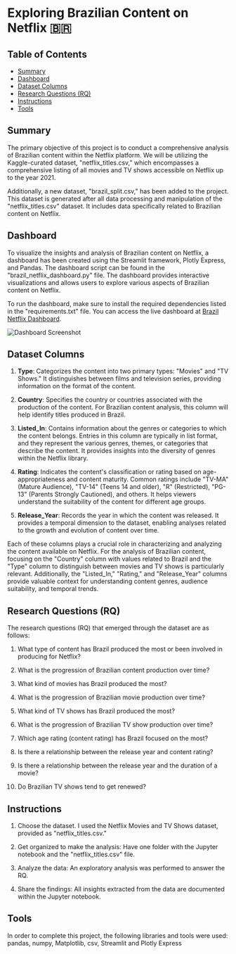 # Exploring Brazilian Content on Netflix 🇧🇷

## Table of Contents

- [Summary](#summary)
- [Dashboard](#dashboard)
- [Dataset Columns](#dataset-columns)
- [Research Questions (RQ)](#research-questions-rq)
- [Instructions](#instructions)
- [Tools](#tools)

## Summary

The primary objective of this project is to conduct a comprehensive analysis of Brazilian content within the Netflix platform. We will be utilizing the Kaggle-curated dataset, "netflix_titles.csv," which encompasses a comprehensive listing of all movies and TV shows accessible on Netflix up to the year 2021.

Additionally, a new dataset, "brazil_split.csv," has been added to the project. This dataset is generated after all data processing and manipulation of the "netflix_titles.csv" dataset. It includes data specifically related to Brazilian content on Netflix.

## Dashboard

To visualize the insights and analysis of Brazilian content on Netflix, a dashboard has been created using the Streamlit framework, Plotly Express, and Pandas. The dashboard script can be found in the "brazil_netflix_dashboard.py" file. The dashboard provides interactive visualizations and allows users to explore various aspects of Brazilian content on Netflix.

To run the dashboard, make sure to install the required dependencies listed in the "requirements.txt" file. You can access the live dashboard at [Brazil Netflix Dashboard](https://brazil-netflix-dash.streamlit.app).

![Dashboard Screenshot](https://imgur.com/a/1SNviuS)


## Dataset Columns

1. **Type**: Categorizes the content into two primary types: "Movies" and "TV Shows." It distinguishes between films and television series, providing information on the format of the content.

2. **Country**: Specifies the country or countries associated with the production of the content. For Brazilian content analysis, this column will help identify titles produced in Brazil.

3. **Listed_In**: Contains information about the genres or categories to which the content belongs. Entries in this column are typically in list format, and they represent the various genres, themes, or categories that describe the content. It provides insights into the diversity of genres within the Netflix library.

4. **Rating**: Indicates the content's classification or rating based on age-appropriateness and content maturity. Common ratings include "TV-MA" (Mature Audience), "TV-14" (Teens 14 and older), "R" (Restricted), "PG-13" (Parents Strongly Cautioned), and others. It helps viewers understand the suitability of the content for different age groups.

5. **Release_Year**: Records the year in which the content was released. It provides a temporal dimension to the dataset, enabling analyses related to the growth and evolution of content over time.

Each of these columns plays a crucial role in characterizing and analyzing the content available on Netflix. For the analysis of Brazilian content, focusing on the "Country" column with values related to Brazil and the "Type" column to distinguish between movies and TV shows is particularly relevant. Additionally, the "Listed_In," "Rating," and "Release_Year" columns provide valuable context for understanding content genres, audience suitability, and temporal trends.

## Research Questions (RQ)

The research questions (RQ) that emerged through the dataset are as follows:

1. What type of content has Brazil produced the most or been involved in producing for Netflix?

2. What is the progression of Brazilian content production over time?

3. What kind of movies has Brazil produced the most?

4. What is the progression of Brazilian movie production over time?

5. What kind of TV shows has Brazil produced the most?

6. What is the progression of Brazilian TV show production over time?

7. Which age rating (content rating) has Brazil focused on the most?

8. Is there a relationship between the release year and content rating?

9. Is there a relationship between the release year and the duration of a movie?

10. Do Brazilian TV shows tend to get renewed?

## Instructions

1. Choose the dataset. I used the Netflix Movies and TV Shows dataset, provided as "netflix_titles.csv."

2. Get organized to make the analysis: Have one folder with the Jupyter notebook and the "netflix_titles.csv" file.

3. Analyze the data: An exploratory analysis was performed to answer the RQ.

4. Share the findings: All insights extracted from the data are documented within the Jupyter notebook.

## Tools

In order to complete this project, the following libraries and tools were used: pandas, numpy, Matplotlib, csv, Streamlit and Plotly Express

